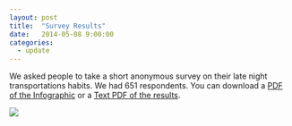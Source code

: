 ```yaml
---
layout: post
title:  "Survey Results"
date:   2014-05-08 9:00:00
categories:
  - update
---
```


We asked people to take a short anonymous survey on their late night transportations habits. We had 651 respondents. You can download a [PDF of the Infographic](/files/2014-05-08/atxssinfographic.pdf) or a [Text PDF of the results](files/2014-05-08/surveyresults.pdf).

<img src="/files/2014-05-08/atxssinfographic.png">
